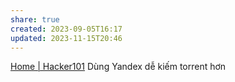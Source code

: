 ```yaml
---
share: true
created: 2023-09-05T16:17
updated: 2023-11-15T20:46
---
```

[Home | Hacker101](https://www.hacker101.com/)
Dùng Yandex dễ kiếm torrent hơn